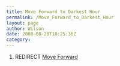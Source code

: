 ```yaml
---
title: Move Forward to Darkest Hour
permalink: /Move_Forward_to_Darkest_Hour
layout: page
author: Wilson
date: 2008-08-20T18:25:36Z
category: 
---
```

1.  REDIRECT [Move Forward](Move_Forward "wikilink")

